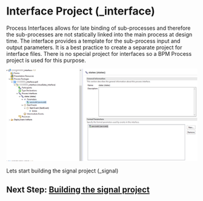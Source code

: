 # Interface Project (_interface)
Process Interfaces allows for late binding of sub-processes and therefore the sub-processes are not statically linked into the main process at design time. 
The interface provides a template for the sub-process input and output parameters. It is a best practice to create a separate project for interface files. There is no special project for interfaces so a BPM Process project is used for this purpose. 

 ![build_project](images/buildproject/2.png)

 Lets start building the signal project (_signal)
## Next Step: [Building the signal project](signal_Project.md)
